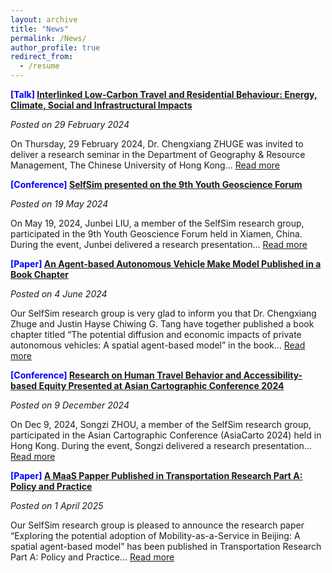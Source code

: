```yaml
---
layout: archive
title: "News"
permalink: /News/
author_profile: true
redirect_from:
  - /resume
---
```


**<font color=Blue>[Talk]</font> [Interlinked Low-Carbon Travel and Residential Behaviour: Energy, Climate, Social and  Infrastructural Impacts](news-1.md)**

*Posted on 29 February 2024*

On Thursday, 29 February 2024, Dr. Chengxiang ZHUGE was invited to deliver a research seminar in the Department of Geography & Resource Management, The Chinese University of Hong Kong... [Read more](news-1.md)

**<font color=Blue>[Conference]</font> [SelfSim presented on the 9th Youth Geoscience Forum](news-2.md)**

*Posted on 19 May 2024*

On May 19, 2024, Junbei LIU, a member of the SelfSim research group, participated in the 9th Youth Geoscience Forum held in Xiamen, China. During the event, Junbei delivered a research presentation... [Read more](news-2.md)

**<font color=Blue>[Paper]</font> [An Agent-based Autonomous Vehicle Make Model Published in a Book Chapter](news-4.md)**

*Posted on 4 June 2024*

Our SelfSim research group is very glad to inform you that Dr. Chengxiang Zhuge and Justin Hayse Chiwing G. Tang have together published a book chapter titled “The potential diffusion and economic impacts of private autonomous vehicles: A spatial agent-based model” in the book... [Read more](news-4.md)

**<font color=Blue>[Conference]</font> [Research on Human Travel Behavior and Accessibility-based Equity Presented at Asian Cartographic Conference 2024](news-3.md)**

*Posted on 9 December 2024*

On Dec 9, 2024, Songzi ZHOU, a member of the SelfSim research group, participated in the Asian Cartographic Conference (AsiaCarto 2024) held in Hong Kong. During the event, Songzi delivered a research presentation... [Read more](news-3.md)

**<font color=Blue>[Paper]</font> [A MaaS Papper Published in Transportation Research Part A: Policy and Practice](news-5.md)**

*Posted on 1 April 2025*

Our SelfSim research group is pleased to announce the research paper “Exploring the potential adoption of Mobility-as-a-Service in Beijing: A spatial agent-based model” has been published in Transportation Research Part A: Policy and Practice... [Read more](news-5.md)
